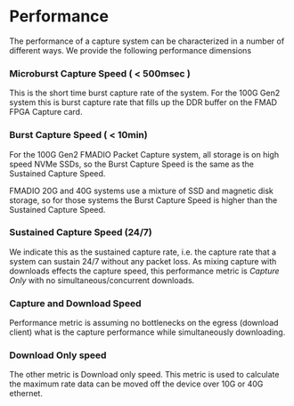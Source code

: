# Performance

The performance of a capture system can be characterized in a number of different ways. We provide the following performance dimensions

### Microburst Capture Speed \( &lt; 500msec \)

This is the short time burst capture rate of the system. For the 100G Gen2 system this is burst capture rate that fills up the DDR buffer on the FMAD FPGA Capture card.

### Burst Capture Speed \( &lt; 10min\)

For the 100G Gen2 FMADIO Packet Capture system, all storage is on high speed NVMe SSDs, so the Burst Capture Speed is the same as the Sustained Capture Speed. 

FMADIO 20G and 40G systems use a mixture of SSD and magnetic disk storage, so for those systems the Burst Capture Speed is higher than the Sustained Capture Speed.

### Sustained Capture Speed \(24/7\)

We indicate this as the sustained capture rate, i.e. the capture rate that a system can sustain 24/7 without any packet loss. As mixing capture with downloads effects the capture speed, this performance metric is _Capture Only_ with no simultaneous/concurrent downloads.

### Capture and Download Speed

Performance metric is assuming no bottlenecks on the egress \(download client\) what is the capture performance while simultaneously downloading.

### Download Only speed

The other metric is Download only speed. This metric is used to calculate the maximum rate data can be moved off the device over 10G or 40G ethernet.

